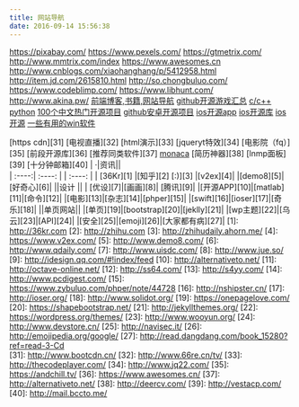 ```yaml
---
title: 网站导航
date: 2016-09-14 15:56:38
---
```

https://pixabay.com/
https://www.pexels.com/
https://gtmetrix.com/
http://www.mmtrix.com/index
https://www.awesomes.cn
http://www.cnblogs.com/xiaohanghang/p/5412958.html
http://item.jd.com/2615810.html
http://so.chongbuluo.com/
https://www.codeblimp.com/
https://www.libhunt.com/
http://www.akina.pw/
[前端博客,书籍,网站导航](https://github.com/jikeytang/front-end-collect/blob/master/README.md)
[github开源游戏汇总](https://github.com/ambonium/games)
[c/c++](https://github.com/programthink/opensource/blob/master/libs/cpp.wiki)
[python](https://github.com/programthink/opensource/blob/master/libs/python.wiki)
[100个中文热门开源项目](http://caibaojian.com/top100-source.html?utm_source=tuicool)
[github安卓开源项目](https://github.com/Trinea/android-open-project)
[ios开源app](https://github.com/dkhamsing/open-source-ios-apps)
[ios开源库](https://github.com/edagarli/open-ios-projects)
[ios开源](https://github.com/Tim9Liu9/TimLiu-iOS)
[一些有用的win软件](http://pan.baidu.com/s/1jG2EQt4)


[https cdn][31]
[电视直播][32]
[html演示][33]
[jqueryt特效][34]
[电影院（fq）][35]
[前段开源库][36]
[推荐同类软件][37]
[monaca](https://monaca.io/)
[简历神器][38]
[lnmp面板][39]
[十分钟邮箱][40]
  | ·|资讯||        
|  :----:| :----: |  | :----:  |
| [36Kr][1]    |[知乎][2] [:)][3] |[v2ex][4]|
|[demo8][5]|[好奇心][6]|
||设计 ||
| [优设][7]|[画画][8]| [腾讯][9]|
|[开源APP][10]|[matlab][11]|[命令][12]|
|[电影][13]|[杂志][14]|[phper][15]|
|[swift][16]|[ioser][17]|[奇乐][18]|
||单页网站||
|[单页][19]|[bootstrap][20]|[jeklly][21]|
|[wp主题][22]|[乌云][23]|[API][24]|
|[安全][25]|[emoji][26]|[大家都有病][27]|
[1]: http://36kr.com
  [2]: http://zhihu.com
  [3]: http://zhihudaily.ahorn.me/
  [4]: https://www.v2ex.com/
  [5]: http://www.demo8.com/
  [6]: http://www.qdaily.com/
  [7]: http://www.uisdc.com/
  [8]: http://www.jue.so/
  [9]: http://idesign.qq.com/#!index/feed
  [10]: http://alternativeto.net/
  [11]: http://octave-online.net/
  [12]: http://ss64.com/
  [13]: http://s4yy.com/
  [14]: http://www.pcdigest.com/
  [15]: https://www.zybuluo.com/phper/note/44728
  [16]: http://nshipster.cn/
  [17]: http://ioser.org/
  [18]: http://www.solidot.org/
  [19]: https://onepagelove.com/
  [20]: https://shapebootstrap.net/
  [21]: http://jekyllthemes.org/
  [22]: https://wordpress.org/themes/
  [23]: http://www.wooyun.org/
  [24]: http://www.devstore.cn/
  [25]: http://navisec.it/
  [26]: http://emojipedia.org/google/
  [27]: http://read.dangdang.com/book_15280?ref=read-3-Cd  
  [31]: http://www.bootcdn.cn/
  [32]: http://www.66re.cn/tv/
  [33]: http://thecodeplayer.com/
  [34]: http://www.jq22.com/
  [35]: https://andchill.tv/
  [36]: https://www.awesomes.cn/
  [37]: http://alternativeto.net/
  [38]: http://deercv.com/
  [39]: http://vestacp.com/
  [40]: http://mail.bccto.me/
